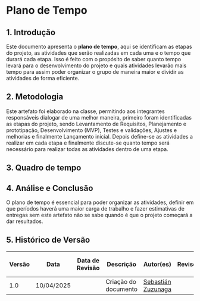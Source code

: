 # Plano de Tempo
## 1. Introdução

Este documento apresenta o **plano de tempo**, aqui se identificam as etapas do projeto, as atividades que serão realizadas em cada uma e o tempo que durará cada etapa. Isso é feito com o propósito de saber quanto tempo levará para o desenvolvimento do projeto e quais atividades levarão mais tempo para assim poder organizar o grupo de maneira maior e dividir as atividades de forma eficiente.

## 2. Metodologia

Este artefato foi elaborado na classe, permitindo aos integrantes responsáveis dialogar de uma melhor maneira, primeiro foram identificadas as etapas do projeto, sendo Levantamento de Requisitos, Planejamento e prototipação, Desenvolvimento (MVP), Testes e validações, Ajustes e melhorias e finalmente Lançamento inicial. Depois define-se as atividades a realizar em cada etapa e finalmente discute-se quanto tempo será necessário para realizar todas as atividades dentro de uma etapa.

## 3. Quadro de tempo


## 4. Análise e Conclusão

O plano de tempo é essencial para poder organizar as atividades, definir em que períodos haverá uma maior carga de trabalho e fazer estimativas de entregas sem este artefato não se sabe quando é que o projeto começará a dar resultados.

## 5. Histórico de Versão

| Versão | Data       | Data de Revisão          | Descrição            | Autor(es)                       | Revisor(es)                       | Detalhes da revisão        |
| ------ | ---------- | ------------------------ | -------------------- | ------------------------------- | --------------------------------- | -------------------------- |
| 1.0    | 10/04/2025 |             | Criação do documento | [Sebastián Zuzunaga](https://github.com/sebazac332) |              |                                   |